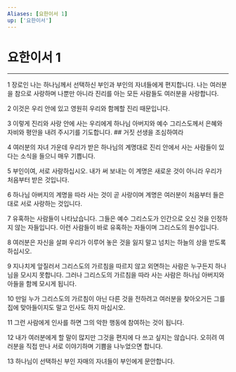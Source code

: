 ```yaml
---
Aliases: [요한이서 1]
up: ['요한이서']
---
```

# 요한이서 1

***


1 장로인 나는 하나님께서 선택하신 부인과 부인의 자녀들에게 편지합니다. 나는 여러분을 참으로 사랑하며 나뿐만 아니라 진리를 아는 모든 사람들도 여러분을 사랑합니다. 

2 이것은 우리 안에 있고 영원히 우리와 함께할 진리 때문입니다. 

3 이렇게 진리와 사랑 안에 사는 우리에게 하나님 아버지와 예수 그리스도께서 은혜와 자비와 평안을 내려 주시기를 기도합니다. ## 거짓 선생을 조심하여라 

4 여러분의 자녀 가운데 우리가 받은 하나님의 계명대로 진리 안에서 사는 사람들이 있다는 소식을 들으니 매우 기쁩니다. 

5 부인이여, 서로 사랑하십시오. 내가 써 보내는 이 계명은 새로운 것이 아니라 우리가 처음부터 받은 것입니다. 

6 하나님 아버지의 계명을 따라 사는 것이 곧 사랑이며 계명은 여러분이 처음부터 들은 대로 서로 사랑하는 것입니다. 

7 유혹하는 사람들이 나타났습니다. 그들은 예수 그리스도가 인간으로 오신 것을 인정하지 않는 자들입니다. 이런 사람들이 바로 유혹하는 자들이며 그리스도의 원수입니다. 

8 여러분은 자신을 살펴 우리가 이루어 놓은 것을 잃지 말고 넘치는 하늘의 상을 받도록 하십시오. 

9 지나치게 앞질러서 그리스도의 가르침을 따르지 않고 외면하는 사람은 누구든지 하나님을 모시지 못합니다. 그러나 그리스도의 가르침을 따라 사는 사람은 하나님 아버지와 아들을 함께 모시게 됩니다. 

10 만일 누가 그리스도의 가르침이 아닌 다른 것을 전하려고 여러분을 찾아오거든 그를 집에 맞아들이지도 말고 인사도 하지 마십시오. 

11 그런 사람에게 인사를 하면 그의 악한 행동에 참여하는 것이 됩니다. 

12 내가 여러분에게 할 말이 많지만 그것을 편지에 다 쓰고 싶지는 않습니다. 오히려 여러분을 직접 만나 서로 이야기하며 기쁨을 나누었으면 합니다. 

13 하나님이 선택하신 부인 자매의 자녀들이 부인에게 문안합니다.
